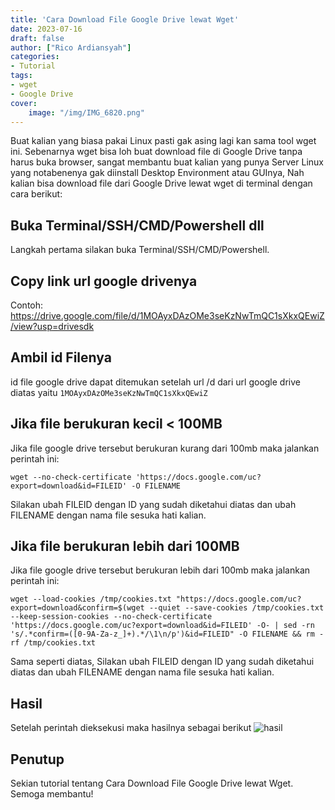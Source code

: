 ```yaml
---
title: 'Cara Download File Google Drive lewat Wget'
date: 2023-07-16
draft: false
author: ["Rico Ardiansyah"]
categories:
- Tutorial
tags: 
- wget
- Google Drive
cover:
    image: "/img/IMG_6820.png"
---
```

Buat kalian yang biasa pakai Linux pasti gak asing lagi kan sama tool wget ini. Sebenarnya wget bisa loh buat download file di Google Drive tanpa harus buka browser, sangat membantu buat kalian yang punya Server Linux yang notabenenya gak diinstall Desktop Environment atau GUInya, Nah kalian bisa download file dari Google Drive lewat wget di terminal dengan cara berikut:
## Buka Terminal/SSH/CMD/Powershell dll
Langkah pertama silakan buka Terminal/SSH/CMD/Powershell.

## Copy link url google drivenya
Contoh: https://drive.google.com/file/d/1MOAyxDAzOMe3seKzNwTmQC1sXkxQEwiZ/view?usp=drivesdk

## Ambil id Filenya
id file google drive dapat ditemukan setelah url /d dari url google drive diatas yaitu 
``
1MOAyxDAzOMe3seKzNwTmQC1sXkxQEwiZ
``

## Jika file berukuran kecil < 100MB
Jika file google drive tersebut berukuran kurang dari 100mb maka jalankan perintah ini:
```
wget --no-check-certificate 'https://docs.google.com/uc?export=download&id=FILEID' -O FILENAME
```
Silakan ubah FILEID dengan ID yang sudah diketahui diatas dan ubah FILENAME dengan nama file sesuka hati kalian.

## Jika file berukuran lebih dari 100MB
Jika file google drive tersebut berukuran lebih dari 100mb maka jalankan perintah ini:
```
wget --load-cookies /tmp/cookies.txt "https://docs.google.com/uc?export=download&confirm=$(wget --quiet --save-cookies /tmp/cookies.txt --keep-session-cookies --no-check-certificate 'https://docs.google.com/uc?export=download&id=FILEID' -O- | sed -rn 's/.*confirm=([0-9A-Za-z_]+).*/\1\n/p')&id=FILEID" -O FILENAME && rm -rf /tmp/cookies.txt
```
Sama seperti diatas, Silakan ubah FILEID dengan ID yang sudah diketahui diatas dan ubah FILENAME dengan nama file sesuka hati kalian.

## Hasil
Setelah perintah dieksekusi maka hasilnya sebagai berikut
![hasil](/img/IMG_6818.jpeg)
## Penutup
Sekian tutorial tentang Cara Download File Google Drive lewat Wget.
Semoga membantu!
